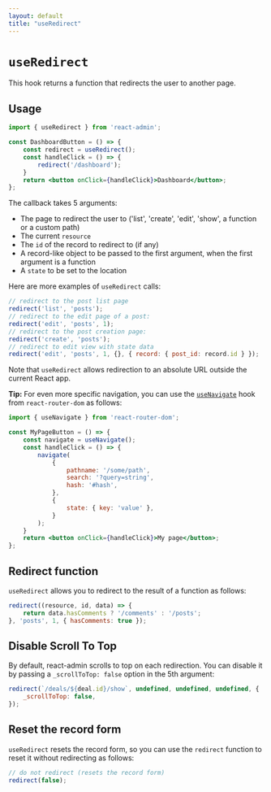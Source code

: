 ```yaml
---
layout: default
title: "useRedirect"
---
```


# `useRedirect`

This hook returns a function that redirects the user to another page.

## Usage

```jsx
import { useRedirect } from 'react-admin';

const DashboardButton = () => {
    const redirect = useRedirect();
    const handleClick = () => {
        redirect('/dashboard');
    }
    return <button onClick={handleClick}>Dashboard</button>;
};
```

The callback takes 5 arguments:

- The page to redirect the user to ('list', 'create', 'edit', 'show', a function or a custom path)
- The current `resource`
- The `id` of the record to redirect to (if any)
- A record-like object to be passed to the first argument, when the first argument is a function
- A `state` to be set to the location

Here are more examples of `useRedirect` calls:

```jsx
// redirect to the post list page
redirect('list', 'posts');
// redirect to the edit page of a post:
redirect('edit', 'posts', 1);
// redirect to the post creation page:
redirect('create', 'posts');
// redirect to edit view with state data
redirect('edit', 'posts', 1, {}, { record: { post_id: record.id } });
```

Note that `useRedirect` allows redirection to an absolute URL outside the current React app.

**Tip:** For even more specific navigation, you can use the [`useNavigate`](https://reactrouter.com/en/main/hooks/use-navigate) hook from `react-router-dom` as follows:

```jsx
import { useNavigate } from 'react-router-dom';

const MyPageButton = () => {
    const navigate = useNavigate();
    const handleClick = () => {
        navigate(
            {
                pathname: '/some/path',
                search: '?query=string',
                hash: '#hash',
            },
            {
                state: { key: 'value' },
            }
        );
    }
    return <button onClick={handleClick}>My page</button>;
};
```

## Redirect function

`useRedirect` allows you to redirect to the result of a function as follows:

```jsx
redirect((resource, id, data) => { 
    return data.hasComments ? '/comments' : '/posts';
}, 'posts', 1, { hasComments: true });
```

## Disable Scroll To Top

By default, react-admin scrolls to top on each redirection. You can disable it by passing a `_scrollToTop: false` option in the 5th argument:

```jsx
redirect(`/deals/${deal.id}/show`, undefined, undefined, undefined, {
    _scrollToTop: false,
});
```

## Reset the record form

`useRedirect` resets the record form, so you can use the `redirect` function to reset it without redirecting as follows:

```jsx
// do not redirect (resets the record form)
redirect(false);
```
